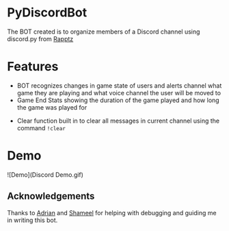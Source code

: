 # PyDiscordBot
The BOT created is to organize members of a Discord channel using discord.py from [Rapptz](https://github.com/Rapptz/discord.py)

# Features 
* BOT recognizes changes in game state of users and alerts channel what game they are playing and what voice channel the user will be moved to
* Game End Stats showing the duration of the game played and how long the game was played for
- Clear function built in to clear all messages in current channel using the command `!clear`

# Demo
![Demo](Discord Demo.gif)

## Acknowledgements
Thanks to [Adrian](https://github.com/adrianlee) and [Shameel](https://github.com/meeoh/) for helping with debugging and guiding me in writing this bot.
